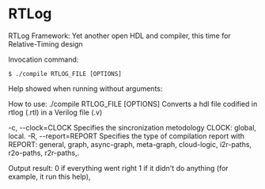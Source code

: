 # RTLog
RTLog Framework: Yet another open HDL and compiler, this time for Relative-Timing design

Invocation command:

	$ ./compile RTLOG_FILE [OPTIONS]

Help showed when running without arguments:

How to use: ./compile RTLOG_FILE [OPTIONS]
Converts a hdl file codified in rtlog (.rtl) in a Verilog file (.v) 

  -c, --clock=CLOCK      Specifies the sincronization metodology 
                         CLOCK: global, local.
  -R, --report=REPORT    Specifies the type of compilation report with 
                         REPORT: general, graph, async-graph, meta-graph, 
                                 cloud-logic, i2r-paths, r2o-paths, r2r-paths,.

Output result:
  0  if everything went right
  1  if it didn't do anything (for example, it run this help),

